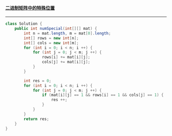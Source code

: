#### <a href="https://leetcode.cn/problems/special-positions-in-a-binary-matrix/">二进制矩阵中的特殊位置</a>

-------------

```java
class Solution {
    public int numSpecial(int[][] mat) {
        int n = mat.length, m = mat[0].length;
        int[] rows = new int[n];
        int[] cols = new int[m];
        for (int i = 0; i < n; i ++) {
            for (int j = 0; j < m; j ++) {
                rows[i] += mat[i][j];
                cols[j] += mat[i][j];
            }
        }

        int res = 0;
        for (int i = 0; i < n; i ++) {
            for (int j = 0; j < m; j ++) {
                if (mat[i][j] == 1 && rows[i] == 1 && cols[j] == 1) {
                    res ++;
                }
            }
        }
        return res;
    }
}
```

